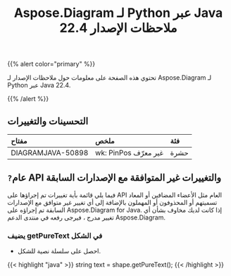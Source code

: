 ﻿---
title: Aspose.Diagram لـ Python عبر Java 22.4 ملاحظات الإصدار
type: docs
weight: 24
url: /ar/java/aspose-diagram-for-python-via-java-22-4-release-notes/
---
{{% alert color="primary" %}}

تحتوي هذه الصفحة على معلومات حول ملاحظات الإصدار لـ Aspose.Diagram لـ Python عبر Java 22.4.

{{% /alert %}}
## **التحسينات والتغييرات**  ##

|**مفتاح**|**ملخص**|**فئة**|
|:- |:- |:- |
|DIAGRAMJAVA-50898|wk: PinPos غير معرّف|حشرة|

## `?`**عام API والتغييرات غير المتوافقة مع الإصدارات السابقة**
فيما يلي قائمة بأية تغييرات تم إجراؤها على API العام مثل الأعضاء المضافين أو المعاد تسميتهم أو المحذوفون أو المهملون بالإضافة إلى أي تغيير غير متوافق مع الإصدارات السابقة تم إجراؤه على Aspose.Diagram for Java. إذا كانت لديك مخاوف بشأن أي تغيير مدرج ، فيرجى رفعه في منتدى الدعم Aspose.Diagram.

### **يضيف getPureText في الشكل**
- احصل على سلسلة نصية للشكل.

{{< highlight "java" >}}
string text = shape.getPureText();
{{< /highlight >}}
